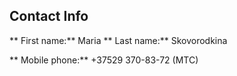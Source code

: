 ## Contact Info
** First name:** Maria
** Last name:** Skovorodkina

** Mobile phone:** +37529 370-83-72 (MTC)
